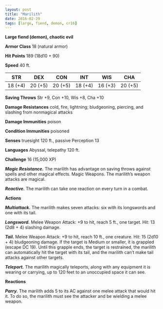 ```yaml
---
layout: post
title: "Marilith"
date: 2016-02-29
tags: [large, fiend, demon, cr16]
---
```


**Large fiend (demon), chaotic evil**

**Armor Class** 18 (natural armor)

**Hit Points** 189 (18d10 + 90)

**Speed** 40 ft.

|   STR   |   DEX   |   CON   |   INT   |   WIS   |   CHA   |
|:-----:|:-----:|:-----:|:-----:|:-----:|:-----:|
| 18 (+4) | 20 (+5) | 20 (+5) | 18 (+4) | 16 (+3) | 20 (+5) |

**Saving Throws** Str +9, Con +10, Wis +8, Cha +10 

**Damage Resistances** cold, fire, lightning; bludgeoning, piercing, and slashing from nonmagical attacks 

**Damage Immunities** poison 

**Condition Immunities** poisoned 

**Senses** truesight 120 ft., passive Perception 13 

**Languages** Abyssal, telepathy 120 ft. 

**Challenge** 16 (15,000 XP)

***Magic Resistance.*** The marilith has advantage on saving throws against spells and other magical effects. Magic Weapons. The marilith’s weapon attacks are magical. 

***Reactive.*** The marilith can take one reaction on every turn in a combat. 

**Actions**

***Multiattack.*** The marilith makes seven attacks: six with its longswords and one with its tail. 

***Longsword.*** Melee Weapon Attack: +9 to hit, reach 5 ft., one target. Hit: 13 (2d8 + 4) slashing damage. 

***Tail.*** Melee Weapon Attack: +9 to hit, reach 10 ft., one creature. Hit: 15 (2d10 + 4) bludgeoning damage. If the target is Medium or smaller, it is grappled (escape DC 19). Until this grapple ends, the target is restrained, the marilith can automatically hit the target with its tail, and the marilith can’t make tail attacks against other targets. 

***Teleport.*** The marilith magically teleports, along with any equipment it is wearing or carrying, up to 120 feet to an unoccupied space it can see. 

**Reactions** 

***Parry.*** The marilith adds 5 to its AC against one melee attack that would hit it. To do so, the marilith must see the attacker and be wielding a melee weapon.